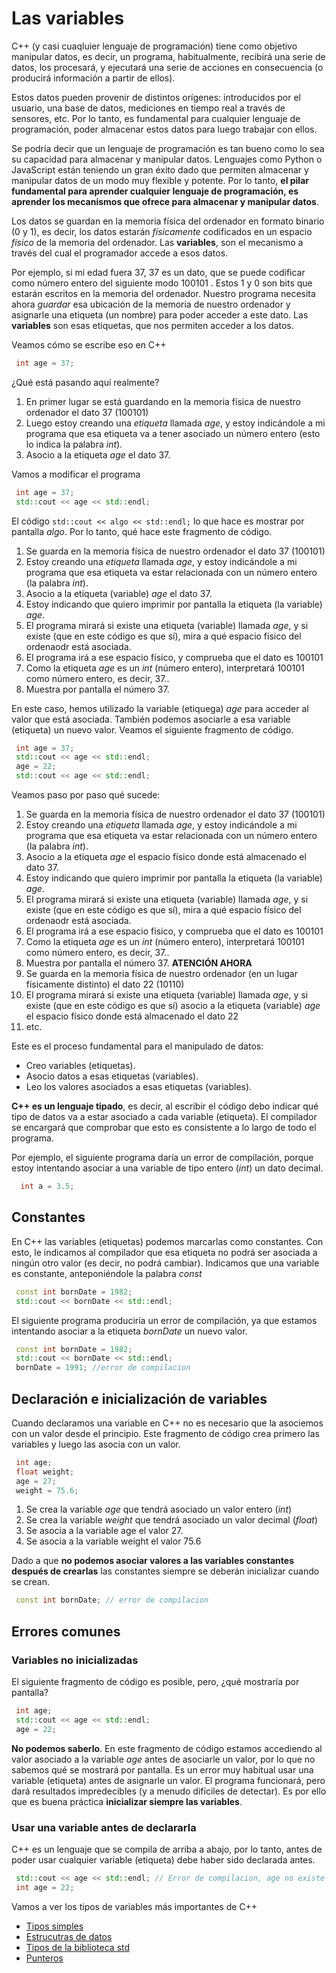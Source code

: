 # Las variables

C++ (y casi cuaqluier lenguaje de programación) tiene como objetivo manipular datos, es decir, un programa, habitualmente, recibirá una serie de datos, los procesará, y ejecutará una serie de acciones en consecuencia (o producirá información a partir de ellos).

Estos datos pueden provenir de distintos orígenes: introducidos por el usuario, una base de datos, mediciones en tiempo real a través de sensores, etc. Por lo tanto, es fundamental para cualquier lenguaje de programación, poder almacenar estos datos para luego trabajar con ellos.

Se podría decir que un lenguaje de programación es tan bueno como lo sea su capacidad para almacenar y manipular datos. Lenguajes como Python o JavaScript están teniendo un gran éxito dado que permiten almacenar y manipular datos de un modo muy flexible y potente. Por lo tanto, **el pilar fundamental para aprender cualquier lenguaje de programación, es aprender los mecanismos que ofrece para almacenar y manipular datos**.

Los datos se guardan en la memoria física del ordenador en formato binario (0 y 1), es decir, los datos estarán _físicamente_ codificados en un espacio _físico_ de la memoria del ordenador. Las **variables**, son el mecanismo a través del cual el programador accede a esos datos.

Por ejemplo, si mi edad fuera 37, 37 es un dato, que se puede codificar como número entero del siguiente modo 100101 . Estos 1 y 0 son bits que estarán escritos en la memoria del ordenador. Nuestro programa necesita ahora _guardar_ esa ubicación de la memoria de nuestro ordenador y asignarle una etiqueta (un nombre) para poder acceder a este dato. Las **variables** son esas etiquetas, que nos permiten acceder a los datos.

Veamos cómo se escribe eso en C++

```cpp
 int age = 37;
```

¿Qué está pasando aquí realmente?

1. En primer lugar se está guardando en la memoria física de nuestro ordenador el dato 37 (100101)
2. Luego estoy creando una _etiqueta_ llamada _age_, y estoy indicándole a mi programa que esa etiqueta va a tener asociado un número entero (esto lo indica la palabra _int_).
3. Asocio a la etiqueta *age* el dato 37.

Vamos a modificar el programa

```cpp
 int age = 37;
 std::cout << age << std::endl;
```

El código `std::cout << algo << std::endl;` lo que hace es mostrar por pantalla _algo_. Por lo tanto, qué hace este fragmento de código.

1. Se guarda en la memoria física de nuestro ordenador el dato 37 (100101)
2. Estoy creando una _etiqueta_ llamada _age_, y estoy indicándole a mi programa que esa etiqueta va estar relacionada con un número entero (la palabra _int_).
3. Asocio a la etiqueta (variable) _age_ el dato 37.
4. Estoy indicando que quiero imprimir por pantalla la etiqueta (la variable) _age_.
5. El programa mirará si existe una etiqueta (variable) llamada *age*, y si existe (que en este código es que sí), mira a qué espacio físico del ordenaodr está asociada.
6. El programa irá a ese espacio físico, y comprueba que el dato es 100101
7. Como la etiqueta _age_ es un _int_ (número entero), interpretará 100101 como número entero, es decir, 37..
8. Muestra por pantalla el número 37.

En este caso, hemos utilizado la variable (etiquega) _age_ para acceder al valor que está asociada. También podemos asociarle a esa variable (etiqueta) un nuevo valor. Veamos el siguiente fragmento de código.

```cpp
 int age = 37;
 std::cout << age << std::endl;
 age = 22;
 std::cout << age << std::endl;
```

Veamos paso por paso qué sucede:

1. Se guarda en la memoria física de nuestro ordenador el dato 37 (100101)
2. Estoy creando una _etiqueta_ llamada _age_, y estoy indicándole a mi programa que esa etiqueta va estar relacionada con un número entero (la palabra _int_).
3. Asocio a la etiqueta *age* el espacio físico donde está almacenado el dato 37.
4. Estoy indicando que quiero imprimir por pantalla la etiqueta (la variable) _age_.
5. El programa mirará si existe una etiqueta (variable) llamada *age*, y si existe (que en este código es que sí), mira a qué espacio físico del ordenaodr está asociada.
6. El programa irá a ese espacio físico, y comprueba que el dato es 100101
7. Como la etiqueta _age_ es un _int_ (número entero), interpretará 100101 como número entero, es decir, 37..
8. Muestra por pantalla el número 37.
   **ATENCIÓN AHORA**
9. Se guarda en la memoria física de nuestro ordenador (en un lugar físicamente distinto) el dato 22 (10110)
10. El programa mirará si existe una etiqueta (variable) llamada *age*, y si existe (que en este código es que sí) asocio a la etiqueta (variable) _age_ el espacio físico donde está almacenado el dato 22
11. etc.

Este es el proceso fundamental para el manipulado de datos:

- Creo variables (etiquetas).
- Asocio datos a esas etiquetas (variables).
- Leo los valores asociados a esas etiquetas (variables).

**C++ es un lenguaje tipado**, es decir, al escribir el código debo indicar qué tipo de datos va a estar asociado a cada variable (etiqueta). El compilador se encargará que comprobar que esto es consistente a lo largo de todo el programa.

Por ejemplo, el siguiente programa daría un error de compilación, porque estoy intentando asociar a una variable de tipo entero (_int_) un dato decimal.

```cpp
  int a = 3.5;
```

## Constantes

En C++ las variables (etiquetas) podemos marcarlas como constantes. Con esto, le indicamos al compilador que esa etiqueta no podrá ser asociada a ningún otro valor (es decir, no podrá cambiar). Indicamos que una variable es constante, anteponiéndole la palabra _const_

```cpp
 const int bornDate = 1982;
 std::cout << bornDate << std::endl;
```

El siguiente programa produciría un error de compilación, ya que estamos intentando asociar a la etiqueta _bornDate_ un nuevo valor.

```cpp
 const int bornDate = 1982;
 std::cout << bornDate << std::endl;
 bornDate = 1991; //error de compilacion
```

## Declaración e inicialización de variables

Cuando declaramos una variable en C++ no es necesario que la asociemos con un valor desde el principio. Este fragmento de código crea primero las variables y luego las asocia con un valor.

```cpp
 int age;
 float weight;
 age = 27;
 weight = 75.6;
```

1. Se crea la variable _age_ que tendrá asociado un valor entero (_int_)
2. Se crea la variable _weight_ que tendrá asociado un valor decimal (_float_)
3. Se asocia a la variable age el valor 27.
4. Se asocia a la variable weight el valor 75.6

Dado a que **no podemos asociar valores a las variables constantes después de crearlas** las constantes siempre se deberán inicializar cuando se crean.

```cpp
 const int bornDate; // error de compilacion
```

## Errores comunes

### Variables no inicializadas

El siguiente fragmento de código es posible, pero, ¿qué mostraría por pantalla?

```cpp
 int age;
 std::cout << age << std::endl;
 age = 22;
```

**No podemos saberlo**. En este fragmento de código estamos accediendo al valor asociado a la variable _age_ antes de asociarle un valor, por lo que no sabemos qué se mostrará por pantalla. Es un error muy habitual usar una variable (etiqueta) antes de asignarle un valor. El programa funcionará, pero dará resultados impredecibles (y a menudo difíciles de detectar). Es por ello que es buena práctica **inicializar siempre las variables**.

### Usar una variable antes de declararla

C++ es un lenguaje que se compila de arriba a abajo, por lo tanto, antes de poder usar cualquier variable (etiqueta) debe haber sido declarada antes.

```cpp
 std::cout << age << std::endl; // Error de compilacion, age no existe
 int age = 22;
```

Vamos a ver los tipos de variables más importantes de C++

- [Tipos simples](./tipossimples.md)
- [Estrucutras de datos](./estructuras.md)
- [Tipos de la biblioteca std](./std.md)
- [Punteros](./punteros.md)
